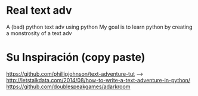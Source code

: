 # Real text adv
 A (bad) python text adv using python
 My goal is to learn python by creating a monstrosity of a text adv
 
 
 
# Su Inspiración (copy paste)
 https://github.com/phillipjohnson/text-adventure-tut
 --> http://letstalkdata.com/2014/08/how-to-write-a-text-adventure-in-python/
 https://github.com/doublespeakgames/adarkroom
 
 
